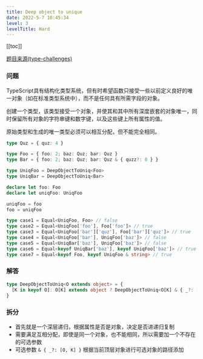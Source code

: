 ```yaml
---
title: Deep object to unique
date: 2022-5-7 10:45:34
level: 3
levelTitle: Hard
---
```


[[toc]]

[题目来源(type-challenges)](https://github.com/type-challenges/type-challenges/blob/main/questions/00553-hard-deep-object-to-unique/README.md)

### 问题

TypeScript具有结构化类型系统，但有时希望函数只接受一些以前定义良好的唯一对象（如在标准类型系统中），而不是任何具有所需字段的对象。

创建一个类型，该类型接受一个对象，并使其和其中所有深度嵌套的对象唯一，同时保留所有对象的字符串键和数字键，以及这些键上所有属性的值。

原始类型和生成的唯一类型必须可以相互分配，但不能完全相同。

```typescript
type Quz = { quz: 4 }

type Foo = { foo: 2; baz: Quz; bar: Quz }
type Bar = { foo: 2; baz: Quz; bar: Quz & { quzz?: 0 } }

type UniqFoo = DeepObjectToUniq<Foo>
type UniqBar = DeepObjectToUniq<Bar>

declare let foo: Foo
declare let uniqFoo: UniqFoo

uniqFoo = foo
foo = uniqFoo

type case1 = Equal<UniqFoo, Foo> // false
type case2 = Equal<UniqFoo['foo'], Foo['foo']> // true
type case3 = Equal<UniqFoo['bar']['quz'], Foo['bar']['quz']> // true
type case4 = Equal<UniqFoo['bar'], UniqFoo['baz']> // false
type case5 = Equal<UniqBar['baz'], UniqFoo['baz']> // false
type case6 = Equal<keyof UniqBar['baz'], keyof UniqFoo['baz']> // true
type case7 = Equal<keyof Foo, keyof UniqFoo & string> // true
```

### 解答

```typescript
type DeepObjectToUniq<O extends object> = {
  [K in keyof O]: O[K] extends object ? DeepObjectToUniq<O[K] & { _?: [O, K] }> : O[K]
}
```

### 拆分

* 首先就是一个深层递归，根据属性是否是对象，决定是否进递归复制
* 需要满足互相分配，即使是同一个对象，也不能相同，所以需要加一个不存在的可选参数
* 可选参数 `& { _?: [O, K] }` 根据当前顶层对象进行可选对象的路径添加
